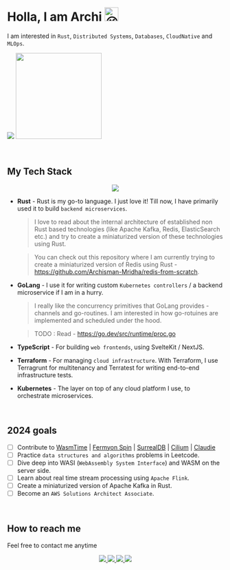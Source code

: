 # Holla, I am Archi <img src="https://fonts.gstatic.com/s/e/notoemoji/latest/1f609/512.gif" alt="😉" width="32" height="32">

I am interested in `Rust`, `Distributed Systems`, `Databases`, `CloudNative` and `MLOps`.

<p>
   <img src="https://api.githubtrends.io/user/svg/Archisman-Mridha/repos?time_range=three_months&group=other&loc_metric=changed&theme=classic" />
  <img src="https://api.githubtrends.io/user/svg/Archisman-Mridha/langs?time_range=three_months&loc_metric=changed&compact=True&theme=classic" height="200" />
</p>

<br />

## My Tech Stack

<p align="center">
  <img src="https://skillicons.dev/icons?i=rust,go,terraform,typescript,linux,docker,kubernetes,aws,githubactions,kafka,postgres,redis,elasticsearch,wasm,nestjs,nextjs,react,redux,jest,svelte,vite,graphql"/>
</p>

- **Rust** - Rust is my go-to language. I just love it! Till now, I have primarily used it to build `backend microservices`.

  > I love to read about the internal architecture of established non Rust based technologies (like Apache Kafka, Redis, ElasticSearch etc.) and try to create a miniaturized version of these technologies using Rust.

  > You can check out this repository where I am currently trying to create a miniaturized version of Redis using Rust - https://github.com/Archisman-Mridha/redis-from-scratch.

- **GoLang** - I use it for writing custom `Kubernetes controllers` / a backend microservice if I am in a hurry.

  > I really like the concurrency primitives that GoLang provides - channels and go-routines. I am interested in how go-rotuines are implemented and scheduled under the hood.

  >  TODO : Read - https://go.dev/src/runtime/proc.go

- **TypeScript** - For building `web frontends`, using SvelteKit / NextJS.

- **Terraform** - For managing `cloud infrastructure`. With Terraform, I use Terragrunt for multitenancy and Terratest for writing end-to-end infrastructure tests.

- **Kubernetes** - The layer on top of any cloud platform I use, to orchestrate microservices.

<br />

## 2024 goals

- [ ] Contribute to [WasmTime](https://github.com/bytecodealliance/wasmtime) | [Fermyon Spin](https://github.com/fermyon/spin) | [SurrealDB](https://github.com/surrealdb/surrealdb) | [Cilium](https://github.com/cilium/cilium) | [Claudie](https://github.com/berops/claudie)
- [ ] Practice `data structures and algorithms` problems in Leetcode.
- [ ] Dive deep into WASI (`WebAssembly System Interface`) and WASM on the server side.
- [ ] Learn about real time stream processing using `Apache Flink`.
- [ ] Create a miniaturized version of Apache Kafka in Rust.
- [ ] Become an `AWS Solutions Architect Associate`.

<br />

## How to reach me

Feel free to contact me anytime

<p align="center">
  <a href="https://twitter.com/__noob__coder__">
    <img src="https://skillicons.dev/icons?i=twitter"/>
  </a>
  <a href="https://www.linkedin.com/in/archisman-mridha-219292198/">
    <img src="https://skillicons.dev/icons?i=linkedin"/>
  </a>
  <a href="mailto:archismanmridha12345@gmail.com">
    <img src="https://img.icons8.com/fluency/48/000000/mail.png"/>
  </a>
  <a href="https://www.instagram.com/__noob__coder__">
   <img src="https://skillicons.dev/icons?i=instagram" />
  </a>
</p>
